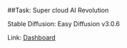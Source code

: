 ##Task: Super cloud AI Revolution

Stable Diffusion: Easy Diffusion v3.0.6

Link: [Dashboard](http://lvkfjd5mk99v1en1rrpdqd4jc8.ingress.pcgameservers.freeddns.org)
